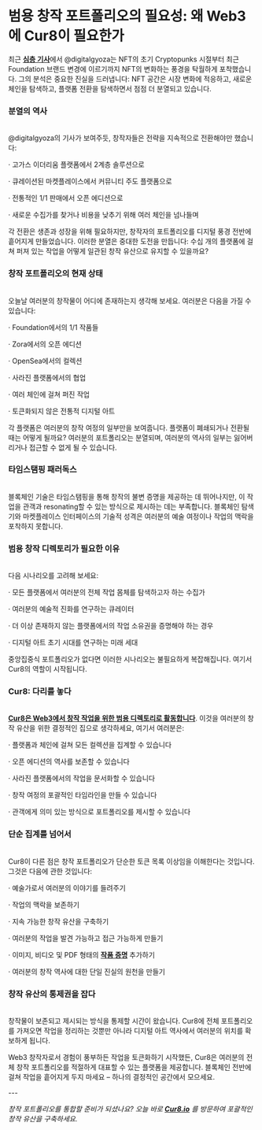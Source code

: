 # 범용 창작 포트폴리오의 필요성: 왜 Web3에 Cur8이 필요한가

최근 [**심층 기사**](https://digitalgyoza.substack.com/p/the-nft-landscape-has-changed-pt1)에서 @digitalgyoza는 NFT의 초기 Cryptopunks 시절부터 최근 Foundation 브랜드 변경에 이르기까지 NFT의 변화하는 풍경을 탁월하게 포착했습니다. 그의 분석은 중요한 진실을 드러냅니다: NFT 공간은 시장 변화에 적응하고, 새로운 체인을 탐색하고, 플랫폼 전환을 탐색하면서 점점 더 분열되고 있습니다.

### **분열의 역사**

\
@digitalgyoza의 기사가 보여주듯, 창작자들은 전략을 지속적으로 전환해야만 했습니다:

·      고가스 이더리움 플랫폼에서 2계층 솔루션으로

·      큐레이션된 마켓플레이스에서 커뮤니티 주도 플랫폼으로

·      전통적인 1/1 판매에서 오픈 에디션으로

·      새로운 수집가를 찾거나 비용을 낮추기 위해 여러 체인을 넘나들며

각 전환은 생존과 성장을 위해 필요하지만, 창작자의 포트폴리오를 디지털 풍경 전반에 흩어지게 만들었습니다. 이러한 분열은 중대한 도전을 만듭니다: 수십 개의 플랫폼에 걸쳐 퍼져 있는 작업을 어떻게 일관된 창작 유산으로 유지할 수 있을까요?

### **창작 포트폴리오의 현재 상태**

\
오늘날 여러분의 창작물이 어디에 존재하는지 생각해 보세요. 여러분은 다음을 가질 수 있습니다:

·      Foundation에서의 1/1 작품들

·      Zora에서의 오픈 에디션

·      OpenSea에서의 컬렉션

·      사라진 플랫폼에서의 협업

·      여러 체인에 걸쳐 퍼진 작업

·      토큰화되지 않은 전통적 디지털 아트

각 플랫폼은 여러분의 창작 여정의 일부만을 보여줍니다. 플랫폼이 폐쇄되거나 전환될 때는 어떻게 될까요? 여러분의 포트폴리오는 분열되며, 여러분의 역사의 일부는 잃어버리거나 접근할 수 없게 될 수 있습니다.

### **타임스탬핑 패러독스**

\
블록체인 기술은 타임스탬핑을 통해 창작의 불변 증명을 제공하는 데 뛰어나지만, 이 작업을 관객과 resonating할 수 있는 방식으로 제시하는 데는 부족합니다. 블록체인 탐색기와 마켓플레이스 인터페이스의 기술적 성격은 여러분의 예술 여정이나 작업의 맥락을 포착하지 못합니다.

### **범용 창작 디렉토리가 필요한 이유**

\
다음 시나리오를 고려해 보세요:

·      모든 플랫폼에서 여러분의 전체 작업 몸체를 탐색하고자 하는 수집가

·      여러분의 예술적 진화를 연구하는 큐레이터

·      더 이상 존재하지 않는 플랫폼에서의 작업 소유권을 증명해야 하는 경우

·      디지털 아트 초기 시대를 연구하는 미래 세대

중앙집중식 포트폴리오가 없다면 이러한 시나리오는 불필요하게 복잡해집니다. 여기서 Cur8의 역할이 시작됩니다.

### **Cur8: 다리를 놓다**

\
[**Cur8은 Web3에서 창작 작업을 위한 범용 디렉토리로 활동합니다**](cur8-curating-the-future-of-digital-asset-discovery.md). 이것을 여러분의 창작 유산을 위한 결정적인 집으로 생각하세요, 여기서 여러분은:

·      플랫폼과 체인에 걸쳐 모든 컬렉션을 집계할 수 있습니다

·      오픈 에디션의 역사를 보존할 수 있습니다

·      사라진 플랫폼에서의 작업을 문서화할 수 있습니다

·      창작 여정의 포괄적인 타임라인을 만들 수 있습니다

·      관객에게 의미 있는 방식으로 포트폴리오를 제시할 수 있습니다

### **단순 집계를 넘어서**

\
Cur8이 다른 점은 창작 포트폴리오가 단순한 토큰 목록 이상임을 이해한다는 것입니다. 그것은 다음에 관한 것입니다:

·      예술가로서 여러분의 이야기를 들려주기

·      작업의 맥락을 보존하기

·      지속 가능한 창작 유산을 구축하기

·      여러분의 작업을 발견 가능하고 접근 가능하게 만들기

·      이미지, 비디오 및 PDF 형태의 [**작품 증명**](proof-of-craft-differentiating-art-in-the-age-of-ai.md) 추가하기

·      여러분의 창작 역사에 대한 단일 진실의 원천을 만들기

### **창작 유산의 통제권을 잡다**

\
창작물이 보존되고 제시되는 방식을 통제할 시간이 왔습니다. Cur8에 전체 포트폴리오를 가져오면 작업을 정리하는 것뿐만 아니라 디지털 아트 역사에서 여러분의 위치를 확보하게 됩니다.

Web3 창작자로서 경험이 풍부하든 작업을 토큰화하기 시작했든, Cur8은 여러분의 전체 창작 포트폴리오를 적절하게 대표할 수 있는 플랫폼을 제공합니다. 블록체인 전반에 걸쳐 작업을 흩어지게 두지 마세요 – 하나의 결정적인 공간에서 모으세요.

\---

_창작 포트폴리오를 통합할 준비가 되셨나요? 오늘 바로_ [_**Cur8.io**_](http://cur8.io/) _를 방문하여 포괄적인 창작 유산을 구축하세요._